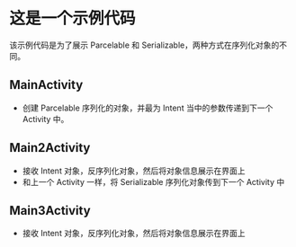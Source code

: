 # 这是一个示例代码
该示例代码是为了展示 Parcelable 和 Serializable，两种方式在序列化对象的不同。

## MainActivity
* 创建 Parcelable 序列化的对象，并最为 Intent 当中的参数传递到下一个 Activity 中。

## Main2Activity
* 接收 Intent 对象，反序列化对象，然后将对象信息展示在界面上
* 和上一个 Activity 一样，将 Serializable 序列化对象传到下一个 Activity 中

## Main3Activity
* 接收 Intent 对象，反序列化对象，然后将对象信息展示在界面上
